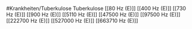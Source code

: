 #Krankheiten/Tuberkulose
Tuberkulose
[[80 Hz (E)]]
[[400 Hz (E)]]
[[730 Hz (E)]]
[[900 Hz (E)]]
[[5110 Hz (E)]]
[[47500 Hz (E)]]
[[97500 Hz (E)]]
[[222700 Hz (E)]]
[[527000 Hz (E)]]
[[663710 Hz (E)]]